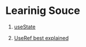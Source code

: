 # Learinig Souce
1. [useState](https://www.youtube.com/watch?v=O6P86uwfdR0)

2. [UseRef best explained](https://www.youtube.com/watch?v=42BkpGe8oxg&t=37s)